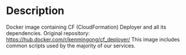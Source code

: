 # Description

Docker image containing CF (CloudFormation) Deployer and all its dependencies.
Original repository: https://hub.docker.com/r/kenmingong/cf_deployer/
This image includes common scripts used by the majority of our services.
